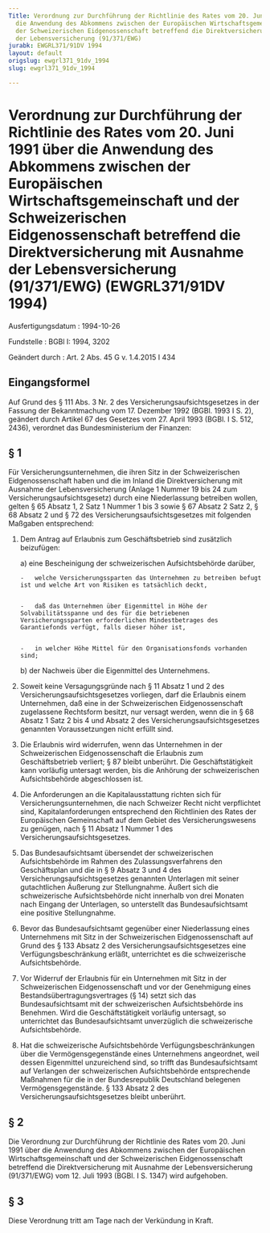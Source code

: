 ```yaml
---
Title: Verordnung zur Durchführung der Richtlinie des Rates vom 20. Juni 1991 über
  die Anwendung des Abkommens zwischen der Europäischen Wirtschaftsgemeinschaft und
  der Schweizerischen Eidgenossenschaft betreffend die Direktversicherung mit Ausnahme
  der Lebensversicherung (91/371/EWG)
jurabk: EWGRL371/91DV 1994
layout: default
origslug: ewgrl371_91dv_1994
slug: ewgrl371_91dv_1994

---
```


# Verordnung zur Durchführung der Richtlinie des Rates vom 20. Juni 1991 über die Anwendung des Abkommens zwischen der Europäischen Wirtschaftsgemeinschaft und der Schweizerischen Eidgenossenschaft betreffend die Direktversicherung mit Ausnahme der Lebensversicherung (91/371/EWG) (EWGRL371/91DV 1994)

Ausfertigungsdatum
:   1994-10-26

Fundstelle
:   BGBl I: 1994, 3202

Geändert durch
:   Art. 2 Abs. 45 G v. 1.4.2015 I 434



## Eingangsformel

Auf Grund des § 111 Abs. 3 Nr. 2 des Versicherungsaufsichtsgesetzes in der Fassung der Bekanntmachung vom  17. Dezember 1992 (BGBl. 1993 I S. 2), geändert durch Artikel 67 des Gesetzes vom 27. April 1993 (BGBl. I S. 512, 2436), verordnet das Bundesministerium der Finanzen:


## § 1

Für Versicherungsunternehmen, die ihren Sitz in der Schweizerischen Eidgenossenschaft haben und die im Inland die Direktversicherung mit Ausnahme der Lebensversicherung (Anlage 1 Nummer 19 bis 24 zum Versicherungsaufsichtsgesetz) durch eine Niederlassung betreiben wollen, gelten § 65 Absatz 1, 2 Satz 1 Nummer 1 bis 3 sowie § 67 Absatz 2 Satz 2, § 68 Absatz 2 und § 72 des Versicherungsaufsichtsgesetzes mit folgenden Maßgaben entsprechend:

1.  Dem Antrag auf Erlaubnis zum Geschäftsbetrieb sind zusätzlich beizufügen:

    a)  eine Bescheinigung der schweizerischen Aufsichtsbehörde darüber,

        -   welche Versicherungssparten das Unternehmen zu betreiben befugt ist und welche Art von Risiken es tatsächlich deckt,


        -   daß das Unternehmen über Eigenmittel in Höhe der Solvabilitätsspanne und des für die betriebenen Versicherungssparten erforderlichen Mindestbetrages des Garantiefonds verfügt, falls dieser höher ist,


        -   in welcher Höhe Mittel für den Organisationsfonds vorhanden sind;





    b)  der Nachweis über die Eigenmittel des Unternehmens.





2.  Soweit keine Versagungsgründe nach § 11 Absatz 1 und 2 des Versicherungsaufsichtsgesetzes vorliegen, darf die Erlaubnis einem Unternehmen, daß eine in der Schweizerischen Eidgenossenschaft zugelassene Rechtsform besitzt, nur versagt werden, wenn die in § 68 Absatz 1 Satz 2 bis 4 und Absatz 2 des Versicherungsaufsichtsgesetzes genannten Voraussetzungen nicht erfüllt sind.


3.  Die Erlaubnis wird widerrufen, wenn das Unternehmen in der Schweizerischen Eidgenossenschaft die Erlaubnis zum Geschäftsbetrieb verliert; § 87 bleibt unberührt. Die Geschäftstätigkeit kann vorläufig untersagt werden, bis die Anhörung der schweizerischen Aufsichtsbehörde abgeschlossen ist.


4.  Die Anforderungen an die Kapitalausstattung richten sich für Versicherungsunternehmen, die nach Schweizer Recht nicht verpflichtet sind, Kapitalanforderungen entsprechend den Richtlinien des Rates der Europäischen Gemeinschaft auf dem Gebiet des Versicherungswesens zu genügen, nach § 11 Absatz 1 Nummer 1 des Versicherungsaufsichtsgesetzes.


5.  Das Bundesaufsichtsamt übersendet der schweizerischen Aufsichtsbehörde im Rahmen des Zulassungsverfahrens den Geschäftsplan und die in § 9 Absatz 3 und 4 des Versicherungsaufsichtsgesetzes genannten Unterlagen mit seiner gutachtlichen Äußerung zur Stellungnahme. Äußert sich die schweizerische Aufsichtsbehörde nicht innerhalb von drei Monaten nach Eingang der Unterlagen, so unterstellt das Bundesaufsichtsamt eine positive Stellungnahme.


6.  Bevor das Bundesaufsichtsamt gegenüber einer Niederlassung eines Unternehmens mit Sitz in der Schweizerischen Eidgenossenschaft auf Grund des § 133 Absatz 2 des Versicherungsaufsichtsgesetzes eine Verfügungsbeschränkung erläßt, unterrichtet es die schweizerische Aufsichtsbehörde.


7.  Vor Widerruf der Erlaubnis für ein Unternehmen mit Sitz in der Schweizerischen Eidgenossenschaft und vor der Genehmigung eines Bestandsübertragungsvertrages (§ 14) setzt sich das Bundesaufsichtsamt mit der schweizerischen Aufsichtsbehörde ins Benehmen. Wird die Geschäftstätigkeit vorläufig untersagt, so unterrichtet das Bundesaufsichtsamt unverzüglich die schweizerische Aufsichtsbehörde.


8.  Hat die schweizerische Aufsichtsbehörde Verfügungsbeschränkungen über die Vermögensgegenstände eines Unternehmens angeordnet, weil dessen Eigenmittel unzureichend sind, so trifft das Bundesaufsichtsamt auf Verlangen der schweizerischen Aufsichtsbehörde entsprechende Maßnahmen für die in der Bundesrepublik Deutschland belegenen Vermögensgegenstände. § 133 Absatz 2 des Versicherungsaufsichtsgesetzes bleibt unberührt.





## § 2

Die Verordnung zur Durchführung der Richtlinie des Rates vom 20. Juni 1991 über die Anwendung des Abkommens zwischen der Europäischen Wirtschaftsgemeinschaft und der Schweizerischen Eidgenossenschaft betreffend die Direktversicherung mit Ausnahme der Lebensversicherung (91/371/EWG) vom 12. Juli 1993 (BGBl. I S. 1347) wird aufgehoben.


## § 3

Diese Verordnung tritt am Tage nach der Verkündung in Kraft.

